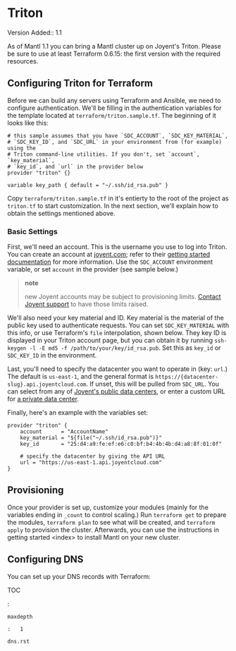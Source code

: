 Triton
======

Version Added:: 1.1

As of Mantl 1.1 you can bring a Mantl cluster up on Joyent's Triton.
Please be sure to use at least Terraform 0.6.15: the first version with
the required resources.

Configuring Triton for Terraform
--------------------------------

Before we can build any servers using Terraform and Ansible, we need to
configure authentication. We'll be filling in the authentication
variables for the template located at `terraform/triton.sample.tf`. The
beginning of it looks like this:

``` {.sourceCode .json}
# this sample assumes that you have `SDC_ACCOUNT`, `SDC_KEY_MATERIAL`,
# `SDC_KEY_ID`, and `SDC_URL` in your environment from (for example) using the
# Triton command-line utilities. If you don't, set `account`, `key_material`,
# `key_id`, and `url` in the provider below
provider "triton" {}

variable key_path { default = "~/.ssh/id_rsa.pub" }
```

Copy `terraform/triton.sample.tf` in it's entierty to the root of the
project as `triton.tf` to start customization. In the next section,
we'll explain how to obtain the settings mentioned above.

### Basic Settings

First, we'll need an account. This is the username you use to log into
Triton. You can create an account at
[joyent.com](https://www.joyent.com); refer to their [getting started
documentation](https://docs.joyent.com/public-cloud/getting-started) for
more information. Use the `SDC_ACCOUNT` environment variable, or set
`account` in the provider (see sample below.)

> **note**
>
> new Joyent accounts may be subject to provisioning limits. [Contact
> Joyent
> support](https://docs.joyent.com/public-cloud/getting-started/limits)
> to have those limits raised.

We'll also need your key material and ID. Key material is the material
of the public key used to authenticate requests. You can set
`SDC_KEY_MATERIAL` with this info, or use Terraform's `file`
interpolation, shown below. They key ID is displayed in your Triton
account page, but you can obtain it by running
`ssh-keygen -l -E md5 -f /path/to/your/key/id_rsa.pub`. Set this as
`key_id` or `SDC_KEY_ID` in the environment.

Last, you'll need to specify the datacenter you want to operate in (key:
`url`.) The default is `us-east-1`, and the general format is
`https://{datacenter-slug}.api.joyentcloud.com`. If unset, this will be
pulled from `SDC_URL`. You can select from any of [Joyent's public data
centers](https://docs.joyent.com/public-cloud/data-centers), or enter a
custom URL for [a private data center](https://github.com/joyent/sdc).

Finally, here's an example with the variables set:

``` {.sourceCode .json}
provider "triton" {
    account      = "AccountName"
    key_material = "${file("~/.ssh/id_rsa.pub")}"
    key_id       = "25:d4:a9:fe:ef:e6:c0:bf:b4:4b:4b:d4:a8:8f:01:0f"

    # specify the datacenter by giving the API URL
    url = "https://us-east-1.api.joyentcloud.com"
}
```

Provisioning
------------

Once your provider is set up, customize your modules (mainly for the
variables ending in `_count` to control scaling.) Run `terraform get` to
prepare the modules, `terraform plan` to see what will be created, and
`terraform apply` to provision the cluster. Afterwards, you can use the
instructions in getting started &lt;index&gt; to install Mantl on your
new cluster.

Configuring DNS
---------------

You can set up your DNS records with Terraform:

TOC

:   

    maxdepth

    :   1

    dns.rst


